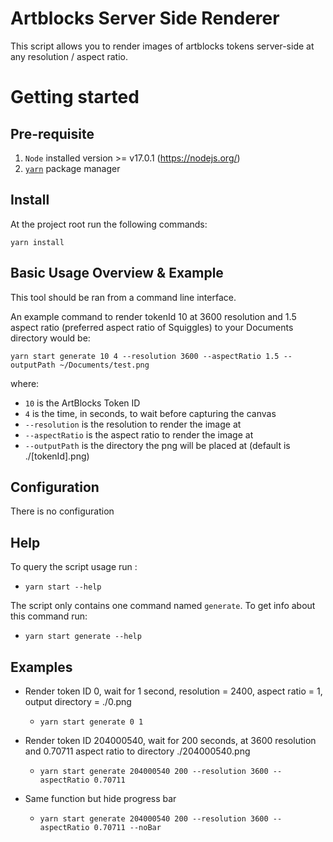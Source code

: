 # Artblocks Server Side Renderer

This script allows you to render images of artblocks tokens server-side at any resolution / aspect ratio.

# Getting started

## Pre-requisite

1. `Node` installed version >= v17.0.1 (https://nodejs.org/)
2. [`yarn`](https://classic.yarnpkg.com/en/docs/install) package manager

## Install

At the project root run the following commands:

```
yarn install
```

## Basic Usage Overview & Example

This tool should be ran from a command line interface.

An example command to render tokenId 10 at 3600 resolution and 1.5 aspect ratio (preferred aspect ratio of Squiggles) to your Documents directory would be:

```
yarn start generate 10 4 --resolution 3600 --aspectRatio 1.5 --outputPath ~/Documents/test.png
```

where:

-   `10` is the ArtBlocks Token ID
-   `4` is the time, in seconds, to wait before capturing the canvas
-   `--resolution` is the resolution to render the image at
-   `--aspectRatio` is the aspect ratio to render the image at
-   `--outputPath` is the directory the png will be placed at (default is ./[tokenId].png)

## Configuration

There is no configuration

## Help

To query the script usage run :

-   `yarn start --help`

The script only contains one command named `generate`. To get info about this command run:

-   `yarn start generate --help`

## Examples

-   Render token ID 0, wait for 1 second, resolution = 2400, aspect ratio = 1, output directory = ./0.png
    -   ```
        yarn start generate 0 1
        ```
-   Render token ID 204000540, wait for 200 seconds, at 3600 resolution and 0.70711 aspect ratio to directory ./204000540.png

    -   ```
        yarn start generate 204000540 200 --resolution 3600 --aspectRatio 0.70711
        ```

-   Same function but hide progress bar

    -   ```
        yarn start generate 204000540 200 --resolution 3600 --aspectRatio 0.70711 --noBar
        ```
